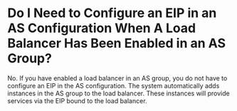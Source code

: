 # Do I Need to Configure an EIP in an AS Configuration When A Load Balancer Has Been Enabled in an AS Group?<a name="EN-US_TOPIC_0141570912"></a>

No. If you have enabled a load balancer in an AS group, you do not have to configure an EIP in the AS configuration. The system automatically adds instances in the AS group to the load balancer. These instances will provide services via the EIP bound to the load balancer.

